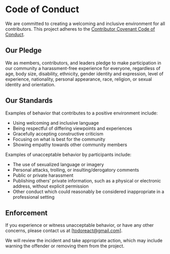 # Code of Conduct

We are committed to creating a welcoming and inclusive environment for all contributors. This project adheres to the [Contributor Covenant Code of Conduct](https://www.contributor-covenant.org/).

## Our Pledge

We as members, contributors, and leaders pledge to make participation in our community a harassment-free experience for everyone, regardless of age, body size, disability, ethnicity, gender identity and expression, level of experience, nationality, personal appearance, race, religion, or sexual identity and orientation.

## Our Standards

Examples of behavior that contributes to a positive environment include:

- Using welcoming and inclusive language
- Being respectful of differing viewpoints and experiences
- Gracefully accepting constructive criticism
- Focusing on what is best for the community
- Showing empathy towards other community members

Examples of unacceptable behavior by participants include:

- The use of sexualized language or imagery
- Personal attacks, trolling, or insulting/derogatory comments
- Public or private harassment
- Publishing others' private information, such as a physical or electronic address, without explicit permission
- Other conduct which could reasonably be considered inappropriate in a professional setting

## Enforcement

If you experience or witness unacceptable behavior, or have any other concerns, please contact us at [todoreact@gmail.com].

We will review the incident and take appropriate action, which may include warning the offender or removing them from the project.
